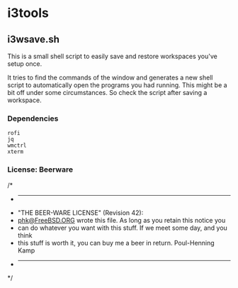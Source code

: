 i3tools
=======

## i3wsave.sh

This is a small shell script to easily save and restore workspaces you've setup once.

It tries to find the commands of the window and generates a new shell script to automatically open the programs you had running. This might be a bit off under some circumstances.
So check the script after saving a workspace.

### Dependencies
	rofi
	jq
	wmctrl
	xterm

### License: Beerware
/*
 * ----------------------------------------------------------------------------
 * "THE BEER-WARE LICENSE" (Revision 42):
 * <phk@FreeBSD.ORG> wrote this file. As long as you retain this notice you
 * can do whatever you want with this stuff. If we meet some day, and you think
 * this stuff is worth it, you can buy me a beer in return. Poul-Henning Kamp
 * ----------------------------------------------------------------------------
 */
